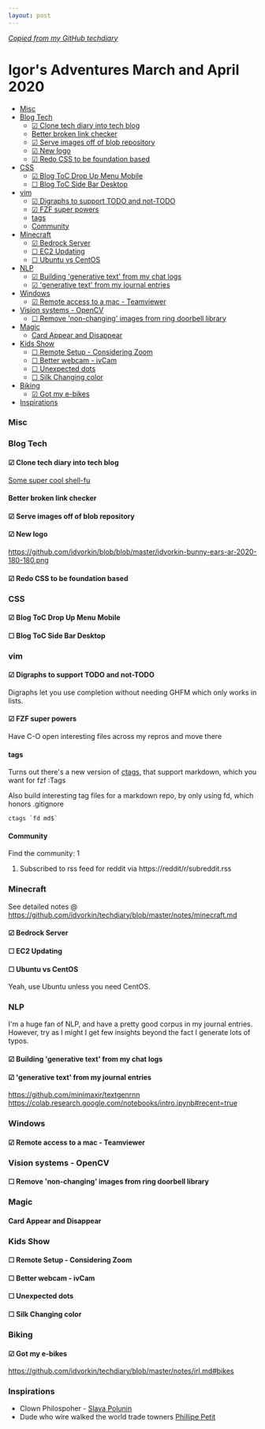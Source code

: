 ```yaml
---
layout: post
---
```


_[Copied from my GitHub techdiary](https://github.com/idvorkin/techdiary/blob/master/notes/time-off-3-2020.md)_

# Igor's Adventures March and April 2020

<!-- vim-markdown-toc GFM -->

- [Misc](#misc)
- [Blog Tech](#blog-tech)
  - [☑ Clone tech diary into tech blog](#-clone-tech-diary-into-tech-blog)
  - [Better broken link checker](#better-broken-link-checker)
  - [☑ Serve images off of blob repository](#-serve-images-off-of-blob-repository)
  - [☑ New logo](#-new-logo)
  - [☑ Redo CSS to be foundation based](#-redo-css-to-be-foundation-based)
- [CSS](#css)
  - [☑ Blog ToC Drop Up Menu Mobile](#-blog-toc-drop-up-menu-mobile)
  - [☐ Blog ToC Side Bar Desktop](#-blog-toc-side-bar-desktop)
- [vim](#vim)
  - [☑ Digraphs to support TODO and not-TODO](#-digraphs-to-support-todo-and-not-todo)
  - [☑ FZF super powers](#-fzf-super-powers)
  - [tags](#tags)
  - [Community](#community)
- [Minecraft](#minecraft)
  - [☑ Bedrock Server](#-bedrock-server)
  - [☐ EC2 Updating](#-ec2-updating)
  - [☐ Ubuntu vs CentOS](#-ubuntu-vs-centos)
- [NLP](#nlp)
  - [☑ Building 'generative text' from my chat logs](#-building-generative-text-from-my-chat-logs)
  - [☑ 'generative text' from my journal entries](#-generative-text-from-my-journal-entries)
- [Windows](#windows)
  - [☑ Remote access to a mac - Teamviewer](#-remote-access-to-a-mac---teamviewer)
- [Vision systems - OpenCV](#vision-systems---opencv)
  - [☐ Remove 'non-changing' images from ring doorbell library](#-remove-non-changing-images-from-ring-doorbell-library)
- [Magic](#magic)
  - [Card Appear and Disappear](#card-appear-and-disappear)
- [Kids Show](#kids-show)
  - [☐ Remote Setup - Considering Zoom](#-remote-setup---considering-zoom)
  - [☐ Better webcam - ivCam](#-better-webcam---ivcam)
  - [☐ Unexpected dots](#-unexpected-dots)
  - [☐ Silk Changing color](#-silk-changing-color)
- [Biking](#biking)
  - [☑ Got my e-bikes](#-got-my-e-bikes)
- [Inspirations](#inspirations)

<!-- vim-markdown-toc -->

### Misc

### Blog Tech

#### ☑ Clone tech diary into tech blog

[Some super cool shell-fu](https://github.com/idvorkin/idvorkin.github.io/blob/master/clone_td.sh)

#### Better broken link checker

#### ☑ Serve images off of blob repository

#### ☑ New logo

https://github.com/idvorkin/blob/blob/master/idvorkin-bunny-ears-ar-2020-180-180.png

#### ☑ Redo CSS to be foundation based

### CSS

#### ☑ Blog ToC Drop Up Menu Mobile

#### ☐ Blog ToC Side Bar Desktop

### vim

#### ☑ Digraphs to support TODO and not-TODO

Digraphs let you use completion without needing GHFM which only works in lists.

#### ☑ FZF super powers

Have C-O open interesting files across my repros and move there

#### tags

Turns out there's a new version of [ctags](https://github.com/universal-ctags/homebrew-universal-ctags), that support markdown, which you want for fzf :Tags

Also build interesting tag files for a markdown repo, by only using fd, which honors .gitignore

    ctags `fd md$`

#### Community

Find the community: 1

1. Subscribed to rss feed for reddit via https://reddit/r/subreddit.rss

### Minecraft

See detailed notes @ https://github.com/idvorkin/techdiary/blob/master/notes/minecraft.md

#### ☑ Bedrock Server

#### ☐ EC2 Updating

#### ☐ Ubuntu vs CentOS

Yeah, use Ubuntu unless you need CentOS.

### NLP

I'm a huge fan of NLP, and have a pretty good corpus in my journal entries.
However, try as I might I get few insights beyond the fact I generate lots of typos.

#### ☑ Building 'generative text' from my chat logs

#### ☑ 'generative text' from my journal entries

https://github.com/minimaxir/textgenrnn
https://colab.research.google.com/notebooks/intro.ipynb#recent=true

### Windows

#### ☑ Remote access to a mac - Teamviewer

### Vision systems - OpenCV

#### ☐ Remove 'non-changing' images from ring doorbell library

### Magic

#### Card Appear and Disappear

### Kids Show

#### ☐ Remote Setup - Considering Zoom

#### ☐ Better webcam - ivCam

#### ☐ Unexpected dots

#### ☐ Silk Changing color

### Biking

#### ☑ Got my e-bikes

https://github.com/idvorkin/techdiary/blob/master/notes/irl.md#bikes

### Inspirations

- Clown Philospoher - [Slava Polunin](https://www.youtube.com/watch?v=k4uT3ergY04)
- Dude who wire walked the world trade towners [Phillipe Petit](https://en.wikipedia.org/wiki/Philippe_Petit)
